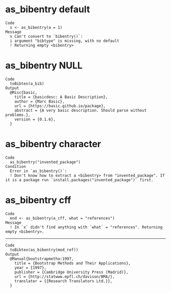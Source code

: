 # as_bibentry default

    Code
      s <- as_bibentry(a = 1)
    Message
      x Can't convert to `bibentry()`: 
      i argument "bibtype" is missing, with no default
      ! Returning empty <bibentry>

# as_bibentry NULL

    Code
      toBibtex(a_bib)
    Output
      @Misc{basic,
        title = {basicdesc: A Basic Description},
        author = {Marc Basic},
        url = {https://basic.github.io/package},
        abstract = {A very basic description. Should parse without problems.},
        version = {0.1.6},
      }

# as_bibentry character

    Code
      as_bibentry("invented_package")
    Condition
      Error in `as_bibentry()`:
      ! Don't know how to extract a <bibentry> from "invented_package". If it is a package run `install.packages("invented_package")` first.

# as_bibentry cff

    Code
      end <- as_bibentry(a_cff, what = "references")
    Message
      ! In `x` didn't find anything with `what` = "references". Returning empty <bibentry>.

---

    Code
      toBibtex(as_bibentry(mod_ref))
    Output
      @Manual{bootstrapmetho:1997,
        title = {Bootstrap Methods and Their Applications},
        year = {1997},
        publisher = {Cambridge University Press (Madrid)},
        url = {http://statwww.epfl.ch/davison/BMA/},
        translator = {{Research Translators Ltd.}},
      }

